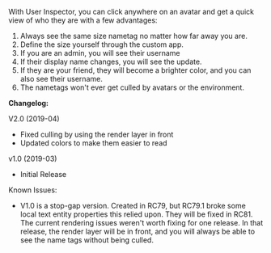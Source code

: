 With User Inspector, you can click anywhere on an avatar and get a quick view of who they are with a few advantages:

1. Always see the same size nametag no matter how far away you are.
2. Define the size yourself through the custom app.
3. If you are an admin, you will see their username
4. If their display name changes, you will see the update.
5. If they are your friend, they will become a brighter color, and you can also see their username. 
6. The nametags won't ever get culled by avatars or the environment.

**Changelog:**

V2.0 (2019-04)
- Fixed culling by using the render layer in front
- Updated colors to make them easier to read

v1.0 (2019-03)

- Initial Release

Known Issues:
- V1.0 is a stop-gap version.  Created in RC79, but RC79.1 broke some local text entity properties this relied upon. They will be fixed in RC81.  The current rendering issues weren't worth fixing for one release.  In that release, the render layer will be in front, and you will always be able to see the name tags without being culled. 
